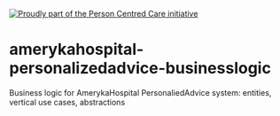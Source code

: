 [![Proudly part of the Person Centred Care initiative](https://personcentred.care/media/badge.svg)](https://personcentred.care/)

# amerykahospital-personalizedadvice-businesslogic
Business logic for AmerykaHospital PersonaliedAdvice system: entities, vertical use cases, abstractions
